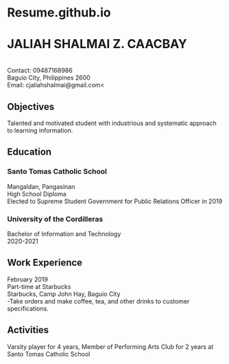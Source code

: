 # Resume.github.io
<!DOCTYPE html>
<html>
<head>


<h1>JALIAH SHALMAI Z. CAACBAY</h1>
<br>Contact: 09487168986
<br>Baguio City, Philippines 2600
<br>Email: cjaliahshalmai@gmail.com<

</style>
</head>
<body>

<h2>Objectives</h2>
<p>Talented and motivated student with industrious and systematic approach to learning information.</p>


<h2>Education</h2>
<h3>Santo Tomas Catholic School</h3>
<p>Mangaldan, Pangasinan
<br>High School Diploma
<br>Elected to Supreme Student Government for Public Relations Officer in 2019

<h3>University of the Cordilleras</h3>
<p>Bachelor of Information and Technology
<br>2020-2021



<h2>Work Experience</h2>
<p>February 2019
<br>Part-time at Starbucks
<br>Starbucks, Camp John Hay, Baguio City
<br>-Take orders and make coffee, tea, and other drinks to customer specifications.
</p>

<h2>Activities</h2>
<p>Varsity player for 4 years, Member of Performing Arts Club for 2 years at Santo Tomas Catholic School</p>

</body>
</html>
